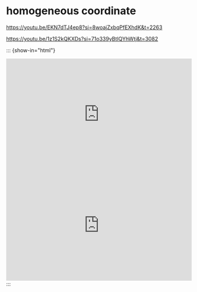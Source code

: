 # homogeneous coordinate

https://youtu.be/EKN7dTJ4ep8?si=8woajZxbqPfEXhdK&t=2263

https://youtu.be/1z1S2kQKXDs?si=71o339yBtIQYhWtj&t=3082

::: {show-in="html"}
<iframe width=500 height=300 frameborder="0" allowfullscreen src="https://www.youtube.com/embed/EKN7dTJ4ep8?start=2263"></iframe>

<iframe width=500 height=300 frameborder="0" allowfullscreen src="https://www.youtube.com/embed/1z1S2kQKXDs?start=3082"></iframe>
:::
